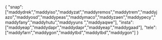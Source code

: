 {
  "snap":  ["maddydrek","maddyiso","maddyzat","maddyremos","maddytrem","maddyjazo","maddyosd","maddypeas","maddymaco","maddyzaen","maddypecy","maddyfany","maddyhutu","maddyyuns ","maddyaqwe"],
  "insta": ["maddyeap","maddydapr","maddydapr","maddyeap","maddygaad"],
  "tele":  ["maddyfarn","maddygon","maddytbd","maddytbd","maddygon"]
}
